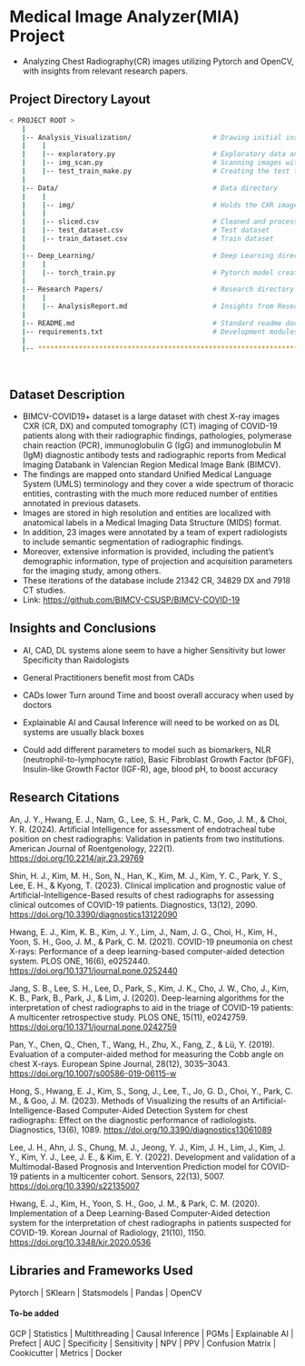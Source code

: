 # Medical Image Analyzer(MIA) Project
- Analyzing Chest Radiography(CR) images utilizing Pytorch and OpenCV, with insights from relevant research papers.

## Project Directory Layout

```bash
< PROJECT ROOT >
   |
   |-- Analysis_Visualization/                    # Drawing initial insights from data
   |    |
   |    |-- exploratory.py                        # Exploratory data analysis
   |    |-- img_scan.py                           # Scanning images with openCV
   |    |-- test_train_make.py                    # Creating the test train dataset
   |
   |-- Data/                                      # Data directory
   |    |
   |    |-- img/                                  # Holds the CXR images in png format  
   |    |
   |    |-- sliced.csv                            # Cleaned and processed from tsv
   |    |-- test_dataset.csv                      # Test dataset
   |    |-- train_dataset.csv                     # Train dataset
   |
   |-- Deep_Learning/                             # Deep Learning directory
   |    |
   |    |-- torch_train.py                        # Pytorch model creation
   |
   |-- Research Papers/                           # Research directory
   |    |
   |    |-- AnalysisReport.md                     # Insights from Research papers
   |
   |-- README.md                                  # Standard readme documentation
   |-- requirements.txt                           # Development modules
   |
   |-- ************************************************************************
```

<br />

## Dataset Description
- BIMCV-COVID19+ dataset is a large dataset with chest X-ray images CXR (CR, DX) and computed tomography (CT) imaging of COVID-19 patients along with their radiographic findings, pathologies, polymerase chain reaction (PCR), immunoglobulin G (IgG) and immunoglobulin M (IgM) diagnostic antibody tests and radiographic reports from Medical Imaging Databank in Valencian Region Medical Image Bank (BIMCV).
- The findings are mapped onto standard Unified Medical Language System (UMLS) terminology and they cover a wide spectrum of thoracic entities, contrasting with the much more reduced number of entities annotated in previous datasets.
- Images are stored in high resolution and entities are localized with anatomical labels in a Medical Imaging Data Structure (MIDS) format.
- In addition, 23 images were annotated by a team of expert radiologists to include semantic segmentation of radiographic findings.
- Moreover, extensive information is provided, including the patient’s demographic information, type of projection and acquisition parameters for the imaging study, among others.
- These iterations of the database include 21342 CR, 34829 DX and 7918 CT studies.
- Link: https://github.com/BIMCV-CSUSP/BIMCV-COVID-19
## Insights and Conclusions

- AI, CAD, DL systems alone seem to have a higher Sensitivity but lower Specificity than Raidologists

- General Practitioners benefit most from CADs

- CADs lower Turn around Time and boost overall accuracy when used by doctors

- Explainable AI and Causal Inference will need to be worked on as DL systems are usually black boxes

- Could add different parameters to model such as biomarkers, NLR (neutrophil-to-lymphocyte ratio), Basic Fibroblast Growth Factor (bFGF), Insulin-like Growth Factor (IGF-R), age, blood pH, to boost accuracy

## Research Citations

An, J. Y., Hwang, E. J., Nam, G., Lee, S. H., Park, C. M., Goo, J. M., & Choi, Y. R. (2024). Artificial Intelligence for assessment of endotracheal tube position on chest radiographs: Validation in patients from two institutions. American Journal of Roentgenology, 222(1). https://doi.org/10.2214/ajr.23.29769 

Shin, H. J., Kim, M. H., Son, N., Han, K., Kim, M. J., Kim, Y. C., Park, Y. S., Lee, E. H., & Kyong, T. (2023). Clinical implication and prognostic value of Artificial-Intelligence-Based results of chest radiographs for assessing clinical outcomes of COVID-19 patients. Diagnostics, 13(12), 2090. https://doi.org/10.3390/diagnostics13122090

Hwang, E. J., Kim, K. B., Kim, J. Y., Lim, J., Nam, J. G., Choi, H., Kim, H., Yoon, S. H., Goo, J. M., & Park, C. M. (2021). COVID-19 pneumonia on chest X-rays: Performance of a deep learning-based computer-aided detection system. PLOS ONE, 16(6), e0252440. https://doi.org/10.1371/journal.pone.0252440

Jang, S. B., Lee, S. H., Lee, D., Park, S., Kim, J. K., Cho, J. W., Cho, J., Kim, K. B., Park, B., Park, J., & Lim, J. (2020). Deep-learning algorithms for the interpretation of chest radiographs to aid in the triage of COVID-19 patients: A multicenter retrospective study. PLOS ONE, 15(11), e0242759. https://doi.org/10.1371/journal.pone.0242759

Pan, Y., Chen, Q., Chen, T., Wang, H., Zhu, X., Fang, Z., & Lü, Y. (2019). Evaluation of a computer-aided method for measuring the Cobb angle on chest X-rays. European Spine Journal, 28(12), 3035–3043. https://doi.org/10.1007/s00586-019-06115-w

Hong, S., Hwang, E. J., Kim, S., Song, J., Lee, T., Jo, G. D., Choi, Y., Park, C. M., & Goo, J. M. (2023). Methods of Visualizing the results of an Artificial-Intelligence-Based Computer-Aided Detection System for chest radiographs: Effect on the diagnostic performance of radiologists. Diagnostics, 13(6), 1089. https://doi.org/10.3390/diagnostics13061089

Lee, J. H., Ahn, J. S., Chung, M. J., Jeong, Y. J., Kim, J. H., Lim, J., Kim, J. Y., Kim, Y. J., Lee, J. E., & Kim, E. Y. (2022). Development and validation of a Multimodal-Based Prognosis and Intervention Prediction model for COVID-19 patients in a multicenter cohort. Sensors, 22(13), 5007. https://doi.org/10.3390/s22135007

Hwang, E. J., Kim, H., Yoon, S. H., Goo, J. M., & Park, C. M. (2020). Implementation of a Deep Learning-Based Computer-Aided detection system for the interpretation of chest radiographs in patients suspected for COVID-19. Korean Journal of Radiology, 21(10), 1150. https://doi.org/10.3348/kjr.2020.0536

## Libraries and Frameworks Used
Pytorch | SKlearn | Statsmodels | Pandas | OpenCV 

#### To-be added
GCP | Statistics | Multithreading | Causal Inference | PGMs | Explainable AI | Prefect |
AUC | Specificity | Sensitivity | NPV | PPV | Confusion Matrix | Cookicutter | Metrics | Docker

